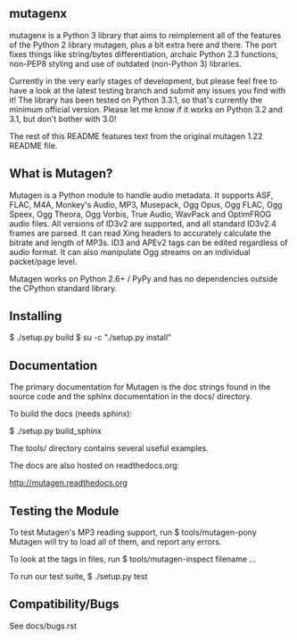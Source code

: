 mutagenx
--------
mutagenx is a Python 3 library that aims to reimplement all of the features of
the Python 2 library mutagen, plus a bit extra here and there. The port fixes
things like string/bytes differentiation, archaic Python 2.3 functions,
non-PEP8 styling and use of outdated (non-Python 3) libraries.

Currently in the very early stages of development, but please feel free to have
a look at the latest testing branch and submit any issues you find with it! The
library has been tested on Python 3.3.1, so that's currently the minimum
official version. Please let me know if it works on Python 3.2 and 3.1, but
don't bother with 3.0!

The rest of this README features text from the original mutagen 1.22 README
file.

What is Mutagen?
----------------
Mutagen is a Python module to handle audio metadata. It supports ASF, FLAC, 
M4A, Monkey's Audio, MP3, Musepack, Ogg Opus, Ogg FLAC, Ogg Speex, Ogg 
Theora, Ogg Vorbis, True Audio, WavPack and OptimFROG audio files. All 
versions of ID3v2 are supported, and all standard ID3v2.4 frames are 
parsed. It can read Xing headers to accurately calculate the bitrate and 
length of MP3s. ID3 and APEv2 tags can be edited regardless of audio 
format. It can also manipulate Ogg streams on an individual packet/page 
level.

Mutagen works on Python 2.6+ / PyPy and has no dependencies outside the 
CPython standard library.


Installing
----------

 $ ./setup.py build
 $ su -c "./setup.py install"


Documentation
-------------

The primary documentation for Mutagen is the doc strings found in
the source code and the sphinx documentation in the docs/ directory.

To build the docs (needs sphinx):

 $ ./setup.py build_sphinx

The tools/ directory contains several useful examples.

The docs are also hosted on readthedocs.org:

 http://mutagen.readthedocs.org


Testing the Module
------------------

To test Mutagen's MP3 reading support, run
 $ tools/mutagen-pony <your top-level MP3 directory here>
Mutagen will try to load all of them, and report any errors.

To look at the tags in files, run
 $ tools/mutagen-inspect filename ...

To run our test suite,
 $ ./setup.py test


Compatibility/Bugs
------------------

See docs/bugs.rst